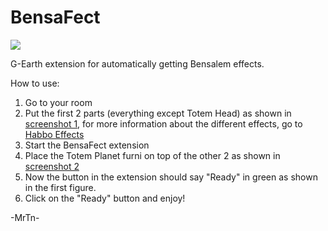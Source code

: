 # BensaFect
 ![](https://user-images.githubusercontent.com/88944709/131269834-daf75357-d099-4928-9f2d-e7750790511b.png)

 G-Earth extension for automatically getting Bensalem effects.
 
 How to use:
  1. Go to your room 
  2. Put the first 2 parts (everything except Totem Head) as shown in [screenshot 1](https://user-images.githubusercontent.com/88944709/131269959-e6feefb5-1661-480c-a333-c43876778b83.png), for more information about the different effects, go to [Habbo Effects](http://www.habboxwiki.com/Avatar_Effects)
  3. Start the BensaFect extension
  4. Place the Totem Planet furni on top of the other 2 as shown in [screenshot 2](https://user-images.githubusercontent.com/88944709/131270047-0baf18b3-c9e5-4113-9832-e1f5cb9b1a52.png)
  5. Now the button in the extension should say "Ready" in green as shown in the first figure.
  6. Click on the "Ready" button and enjoy!

-MrTn-
